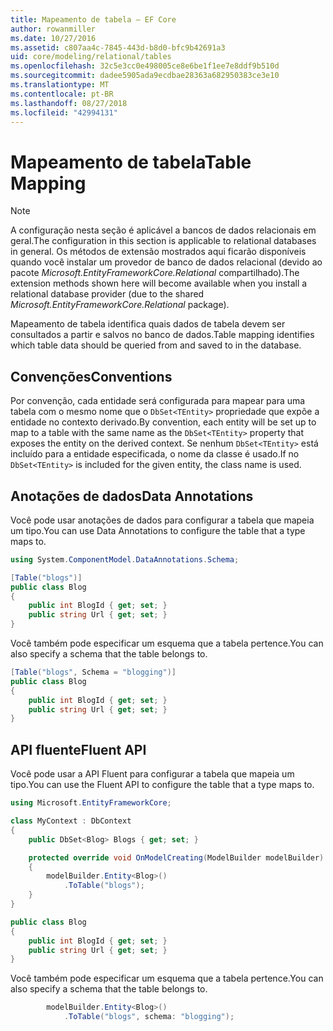 ```yaml
---
title: Mapeamento de tabela – EF Core
author: rowanmiller
ms.date: 10/27/2016
ms.assetid: c807aa4c-7845-443d-b8d0-bfc9b42691a3
uid: core/modeling/relational/tables
ms.openlocfilehash: 32c5e3cc0e498005ce8e6be1f1ee7e8ddf9b510d
ms.sourcegitcommit: dadee5905ada9ecdbae28363a682950383ce3e10
ms.translationtype: MT
ms.contentlocale: pt-BR
ms.lasthandoff: 08/27/2018
ms.locfileid: "42994131"
---
```

# <a name="table-mapping"></a><span data-ttu-id="08a8b-102">Mapeamento de tabela</span><span class="sxs-lookup"><span data-stu-id="08a8b-102">Table Mapping</span></span>

> [!NOTE]  
> <span data-ttu-id="08a8b-103">A configuração nesta seção é aplicável a bancos de dados relacionais em geral.</span><span class="sxs-lookup"><span data-stu-id="08a8b-103">The configuration in this section is applicable to relational databases in general.</span></span> <span data-ttu-id="08a8b-104">Os métodos de extensão mostrados aqui ficarão disponíveis quando você instalar um provedor de banco de dados relacional (devido ao pacote *Microsoft.EntityFrameworkCore.Relational* compartilhado).</span><span class="sxs-lookup"><span data-stu-id="08a8b-104">The extension methods shown here will become available when you install a relational database provider (due to the shared *Microsoft.EntityFrameworkCore.Relational* package).</span></span>

<span data-ttu-id="08a8b-105">Mapeamento de tabela identifica quais dados de tabela devem ser consultados a partir e salvos no banco de dados.</span><span class="sxs-lookup"><span data-stu-id="08a8b-105">Table mapping identifies which table data should be queried from and saved to in the database.</span></span>

## <a name="conventions"></a><span data-ttu-id="08a8b-106">Convenções</span><span class="sxs-lookup"><span data-stu-id="08a8b-106">Conventions</span></span>

<span data-ttu-id="08a8b-107">Por convenção, cada entidade será configurada para mapear para uma tabela com o mesmo nome que o `DbSet<TEntity>` propriedade que expõe a entidade no contexto derivado.</span><span class="sxs-lookup"><span data-stu-id="08a8b-107">By convention, each entity will be set up to map to a table with the same name as the `DbSet<TEntity>` property that exposes the entity on the derived context.</span></span> <span data-ttu-id="08a8b-108">Se nenhum `DbSet<TEntity>` está incluído para a entidade especificada, o nome da classe é usado.</span><span class="sxs-lookup"><span data-stu-id="08a8b-108">If no `DbSet<TEntity>` is included for the given entity, the class name is used.</span></span>

## <a name="data-annotations"></a><span data-ttu-id="08a8b-109">Anotações de dados</span><span class="sxs-lookup"><span data-stu-id="08a8b-109">Data Annotations</span></span>

<span data-ttu-id="08a8b-110">Você pode usar anotações de dados para configurar a tabela que mapeia um tipo.</span><span class="sxs-lookup"><span data-stu-id="08a8b-110">You can use Data Annotations to configure the table that a type maps to.</span></span>

``` csharp
using System.ComponentModel.DataAnnotations.Schema;
```
``` csharp
[Table("blogs")]
public class Blog
{
    public int BlogId { get; set; }
    public string Url { get; set; }
}
```

<span data-ttu-id="08a8b-111">Você também pode especificar um esquema que a tabela pertence.</span><span class="sxs-lookup"><span data-stu-id="08a8b-111">You can also specify a schema that the table belongs to.</span></span>

``` csharp
[Table("blogs", Schema = "blogging")]
public class Blog
{
    public int BlogId { get; set; }
    public string Url { get; set; }
}
```

## <a name="fluent-api"></a><span data-ttu-id="08a8b-112">API fluente</span><span class="sxs-lookup"><span data-stu-id="08a8b-112">Fluent API</span></span>

<span data-ttu-id="08a8b-113">Você pode usar a API Fluent para configurar a tabela que mapeia um tipo.</span><span class="sxs-lookup"><span data-stu-id="08a8b-113">You can use the Fluent API to configure the table that a type maps to.</span></span>

``` csharp
using Microsoft.EntityFrameworkCore;
```
``` csharp
class MyContext : DbContext
{
    public DbSet<Blog> Blogs { get; set; }

    protected override void OnModelCreating(ModelBuilder modelBuilder)
    {
        modelBuilder.Entity<Blog>()
            .ToTable("blogs");
    }
}

public class Blog
{
    public int BlogId { get; set; }
    public string Url { get; set; }
}
```

<span data-ttu-id="08a8b-114">Você também pode especificar um esquema que a tabela pertence.</span><span class="sxs-lookup"><span data-stu-id="08a8b-114">You can also specify a schema that the table belongs to.</span></span>

<!-- [!code-csharp[Main](samples/core/relational/Modeling/FluentAPI/Samples/Relational/TableAndSchema.cs?highlight=2)] -->
``` csharp
        modelBuilder.Entity<Blog>()
            .ToTable("blogs", schema: "blogging");
```
